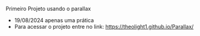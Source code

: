 Primeiro Projeto usando o parallax
- 19/08/2024 apenas uma prática
- Para acessar o projeto entre no link: https://theolight1.github.io/Parallax/
